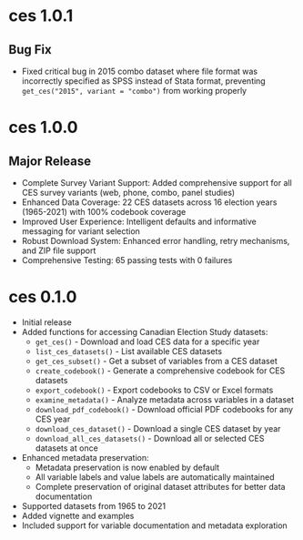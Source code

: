 # ces 1.0.1

## Bug Fix

* Fixed critical bug in 2015 combo dataset where file format was incorrectly specified as SPSS instead of Stata format, preventing `get_ces("2015", variant = "combo")` from working properly

# ces 1.0.0

## Major Release

* Complete Survey Variant Support: Added comprehensive support for all CES survey variants (web, phone, combo, panel studies)
* Enhanced Data Coverage: 22 CES datasets across 16 election years (1965-2021) with 100% codebook coverage  
* Improved User Experience: Intelligent defaults and informative messaging for variant selection
* Robust Download System: Enhanced error handling, retry mechanisms, and ZIP file support
* Comprehensive Testing: 65 passing tests with 0 failures

# ces 0.1.0

* Initial release
* Added functions for accessing Canadian Election Study datasets:
  * `get_ces()` - Download and load CES data for a specific year
  * `list_ces_datasets()` - List available CES datasets
  * `get_ces_subset()` - Get a subset of variables from a CES dataset
  * `create_codebook()` - Generate a comprehensive codebook for CES datasets
  * `export_codebook()` - Export codebooks to CSV or Excel formats
  * `examine_metadata()` - Analyze metadata across variables in a dataset
  * `download_pdf_codebook()` - Download official PDF codebooks for any CES year
  * `download_ces_dataset()` - Download a single CES dataset by year
  * `download_all_ces_datasets()` - Download all or selected CES datasets at once
* Enhanced metadata preservation:
  * Metadata preservation is now enabled by default
  * All variable labels and value labels are automatically maintained
  * Complete preservation of original dataset attributes for better data documentation
* Supported datasets from 1965 to 2021
* Added vignette and examples
* Included support for variable documentation and metadata exploration